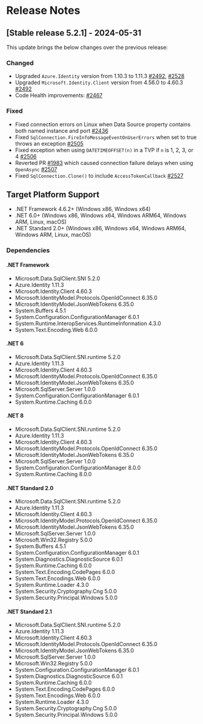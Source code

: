 # Release Notes

## [Stable release 5.2.1] - 2024-05-31

This update brings the below changes over the previous release:

### Changed

- Upgraded `Azure.Identity` version from 1.10.3 to 1.11.3 [#2492](https://github.com/dotnet/SqlClient/pull/2492), [#2528](https://github.com/dotnet/SqlClient/pull/2528)
- Upgraded `Microsoft.Identity.Client` version from 4.56.0 to 4.60.3 [#2492](https://github.com/dotnet/SqlClient/pull/2492)
- Code Health improvements: [#2467](https://github.com/dotnet/SqlClient/pull/2467)

### Fixed

- Fixed connection errors on Linux when Data Source property contains both named instance and port [#2436](https://github.com/dotnet/SqlClient/pull/2436)
- Fixed `SqlConnection.FireInfoMessageEventOnUserErrors` when set to true throws an exception [#2505](https://github.com/dotnet/SqlClient/pull/2505)
- Fixed exception when using `DATETIMEOFFSET(n)` in a TVP if `n` is 1, 2, 3, or 4 [#2506](https://github.com/dotnet/SqlClient/pull/2506)
- Reverted PR [#1983](https://github.com/dotnet/SqlClient/pull/1938) which caused connection failure delays when using `OpenAsync` [#2507](https://github.com/dotnet/SqlClient/pull/2507)
- Fixed `SqlConnection.Clone()` to include `AccessTokenCallback` [#2527](https://github.com/dotnet/SqlClient/pull/2527)

## Target Platform Support

- .NET Framework 4.6.2+ (Windows x86, Windows x64)
- .NET 6.0+ (Windows x86, Windows x64, Windows ARM64, Windows ARM, Linux, macOS)
- .NET Standard 2.0+ (Windows x86, Windows x64, Windows ARM64, Windows ARM, Linux, macOS)

### Dependencies

#### .NET Framework

- Microsoft.Data.SqlClient.SNI 5.2.0 
- Azure.Identity 1.11.3
- Microsoft.Identity.Client 4.60.3
- Microsoft.IdentityModel.Protocols.OpenIdConnect 6.35.0
- Microsoft.IdentityModel.JsonWebTokens 6.35.0
- System.Buffers 4.5.1
- System.Configuration.ConfigurationManager 6.0.1
- System.Runtime.InteropServices.RuntimeInformation 4.3.0
- System.Text.Encoding.Web 6.0.0

#### .NET 6

- Microsoft.Data.SqlClient.SNI.runtime 5.2.0
- Azure.Identity 1.11.3
- Microsoft.Identity.Client 4.60.3
- Microsoft.IdentityModel.Protocols.OpenIdConnect 6.35.0
- Microsoft.IdentityModel.JsonWebTokens 6.35.0
- Microsoft.SqlServer.Server 1.0.0
- System.Configuration.ConfigurationManager 6.0.1
- System.Runtime.Caching 6.0.0

#### .NET 8

- Microsoft.Data.SqlClient.SNI.runtime 5.2.0
- Azure.Identity 1.11.3
- Microsoft.Identity.Client 4.60.3
- Microsoft.IdentityModel.Protocols.OpenIdConnect 6.35.0
- Microsoft.IdentityModel.JsonWebTokens 6.35.0
- Microsoft.SqlServer.Server 1.0.0
- System.Configuration.ConfigurationManager 8.0.0
- System.Runtime.Caching 8.0.0

#### .NET Standard 2.0

- Microsoft.Data.SqlClient.SNI.runtime 5.2.0
- Azure.Identity 1.11.3
- Microsoft.Identity.Client 4.60.3
- Microsoft.IdentityModel.Protocols.OpenIdConnect 6.35.0
- Microsoft.IdentityModel.JsonWebTokens 6.35.0
- Microsoft.SqlServer.Server 1.0.0
- Microsoft.Win32.Registry 5.0.0
- System.Buffers 4.5.1
- System.Configuration.ConfigurationManager 6.0.1
- System.Diagnostics.DiagnosticSource 6.0.1
- System.Runtime.Caching 6.0.0
- System.Text.Encoding.CodePages 6.0.0
- System.Text.Encodings.Web 6.0.0
- System.Runtime.Loader 4.3.0
- System.Security.Cryptography.Cng 5.0.0
- System.Security.Principal.Windows 5.0.0

#### .NET Standard 2.1

- Microsoft.Data.SqlClient.SNI.runtime 5.2.0
- Azure.Identity 1.11.3
- Microsoft.Identity.Client 4.60.3
- Microsoft.IdentityModel.Protocols.OpenIdConnect 6.35.0
- Microsoft.IdentityModel.JsonWebTokens 6.35.0
- Microsoft.SqlServer.Server 1.0.0
- Microsoft.Win32.Registry 5.0.0
- System.Configuration.ConfigurationManager 6.0.1
- System.Diagnostics.DiagnosticSource 6.0.1
- System.Runtime.Caching 6.0.0
- System.Text.Encoding.CodePages 6.0.0
- System.Text.Encodings.Web 6.0.0
- System.Runtime.Loader 4.3.0
- System.Security.Cryptography.Cng 5.0.0
- System.Security.Principal.Windows 5.0.0

